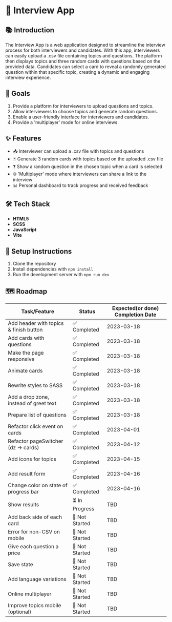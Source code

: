 # 🚀 Interview App

## 📚 Introduction

The Interview App is a web application designed to streamline the interview process for both interviewers and candidates. With this app, interviewers can easily upload a .csv file containing topics and questions. The platform then displays topics and three random cards with questions based on the provided data. Candidates can select a card to reveal a randomly generated question within that specific topic, creating a dynamic and engaging interview experience.

## 🎯 Goals

1. Provide a platform for interviewers to upload questions and topics.
2. Allow interviewers to choose topics and generate random questions.
3. Enable a user-friendly interface for interviewers and candidates.
4. Provide a 'multiplayer' mode for online interviews.

## ✨ Features

- 📥 Interviewer can upload a .csv file with topics and questions
- 🃏 Generate 3 random cards with topics based on the uploaded .csv file
- ❓ Show a random question in the chosen topic when a card is selected
- 🌐 'Multiplayer' mode where interviewers can share a link to the interview
- 📊 Personal dashboard to track progress and received feedback

## 🛠️ Tech Stack

- **HTML5**
- **SCSS**
- **JavaScript**
- **Vite**

## 🚀 Setup Instructions

1. Clone the repository
2. Install dependencies with `npm install`
3. Run the development server with `npm run dev`

## 🗺️ Roadmap

| Task/Feature                          | Status         | Expected(or done) Completion Date |
|---------------------------------------|----------------|-----------------------------------|
| Add header with topics & finish button| ✅ Completed   | 2023-03-18                        |
| Add cards with questions              | ✅ Completed   | 2023-03-18                        |
| Make the page responsive              | ✅ Completed   | 2023-03-18                        |
| Animate cards                         | ✅ Completed   | 2023-03-18                        |
| Rewrite styles to SASS                | ✅ Completed   | 2023-03-18                        |
| Add a drop zone, instead of greet text| ✅ Completed   | 2023-03-18                        |
| Prepare list of questions             | ✅ Completed   | 2023-03-18                        |
| Refactor click event on cards         | ✅ Completed   | 2023-04-01                        |
| Refactor pageSwitcher (dz -> cards)   | ✅ Completed   | 2023-04-12                        |
| Add icons for topics                  | ✅ Completed   | 2023-04-15                        |
| Add result form                       | ✅ Completed   | 2023-04-16                        |
| Change color on state of progress bar | ✅ Completed   | 2023-04-16                        |
| Show results                          | ⏳ In Progress | TBD                               |
| Add back side of each card            | 🚧 Not Started | TBD                               |
| Error for non-CSV on mobile           | 🚧 Not Started | TBD                               |
| Give each question a price            | 🚧 Not Started | TBD                               |
| Save state                            | 🚧 Not Started | TBD                               |
| Add language variations               | 🚧 Not Started | TBD                               |
| Online multiplayer                    | 🚧 Not Started | TBD                               |
| Improve topics mobile (optional)      | 🚧 Not Started | TBD                               |
